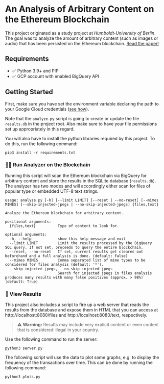 # An Analysis of Arbitrary Content on the Ethereum Blockchain

This project originated as a study project at *Humboldt-University of Berlin*. The goal was to analyze the amount of arbitrary content (such as images or audio) that has been persisted on the Ethereum blockchain. [Read the paper!](./paper.pdf)

## Requirements

- ✅ Python 3.9+ and PIP
- ✅ GCP account with enabled BigQuery API

## Getting Started

First, make sure you have set the environment variable declaring the path to your Google Cloud credentials ([see how](https://cloud.google.com/docs/authentication/getting-started#setting_the_environment_variable)).

Note that the `analyze.py` script is going to create or update the file `results.db` in the project root. Also make sure to have your file permissions set up appropriately in this regard.

You will also have to install the python libraries required by this project. To do this, run the following command:

```
pip3 install -r requirements.txt
```

### 🕵️‍♂️ Run Analyzer on the Blockchain

Running this script will scan the Ethereum blockchain via BigQuery for arbitrary content and store the results in the SQLite database (`results.db`). The analyzer has two modes and will accordingly either scan for files of popular type or embedded UTF-8 text strings.

```
usage: analyze.py [-h] [--limit LIMIT] [--reset | --no-reset] [--mimes MIMES] [--skip-injected-jpegs | --no-skip-injected-jpegs] {files,text}

Analyze the Ethereum blockchain for arbitrary content.

positional arguments:
  {files,text}          Type of content to look for.

optional arguments:
  -h, --help            show this help message and exit
  --limit LIMIT         Limit the results processed by the BigQuery SQL query. If not set, proceeds to query the entire blockchain.
  --reset, --no-reset   If set, current results get cleared out beforehand and a full analysis is done. (default: False)
  --mimes MIMES         Comma separated list of mime types to be considered for files analysis (default: '*').
  --skip-injected-jpegs, --no-skip-injected-jpegs
                        Search for injected jpegs in files analysis produces many results with many false positives (approx. > 98%) (default: True)
```

### 📖 View Results

This project also includes a script to fire up a web server that reads the results from the database and expose them in HTML that you can access at http://localhost:8080/files and http://localhost:8080/text, respectively.

> :warning: **Warning:** Results may include very explicit content or even content that is considered illegal in your country.

Use the following command to run the server:

```
python3 server.py
```

The following script will use the data to plot some graphs, e.g. to display the frequency of the transactions over time. This can be done by running the following command:

```
python3 plots.py
```
